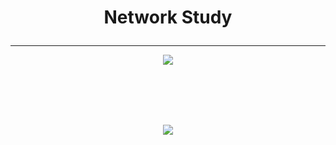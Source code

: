 # <p align="center">Network Study</p>
---
<p align="center">
<img src="https://img.shields.io/badge/NETWORK-512BD4?style=for-the-badge&logo=.NET&logoColor=black">
</p>
<br/>

<br/>
<br/>
<br/>
<p align="center">
<img src="https://github-readme-stats.vercel.app/api?username=Jinseop-Sim&show_icons=true&theme=gruvbox&hide=["issues"]">
</p> 
